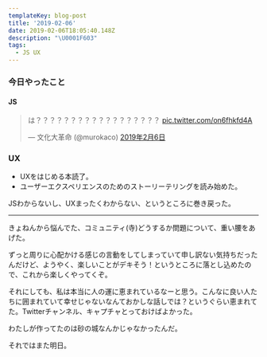 ```yaml
---
templateKey: blog-post
title: '2019-02-06'
date: 2019-02-06T18:05:40.148Z
description: "\U0001F603"
tags:
  - JS UX
---
```

### 今日やったこと
#### JS
<blockquote class="twitter-tweet" data-lang="ja"><p lang="ja" dir="ltr">は？？？？？？？？？？？？？？？？？？ <a href="https://t.co/on6fhkfd4A">pic.twitter.com/on6fhkfd4A</a></p>&mdash; 文化大革命 (@murokaco) <a href="https://twitter.com/murokaco/status/1093132918317150215?ref_src=twsrc%5Etfw">2019年2月6日</a></blockquote>
<script async src="https://platform.twitter.com/widgets.js" charset="utf-8"></script>


### UX
* UXをはじめる本読了。
* ユーザーエクスペリエンスのためのストーリーテリングを読み始めた。


JSわからないし、UXまったくわからない、というところに巻き戻った。

-----

きょねんから悩んでた、コミュニティ(寺)どうするか問題について、重い腰をあげた。

ずっと周りに心配かける感じの言動をしてしまっていて申し訳ない気持ちだったんだけど、ようやく、楽しいことがデキそう！というところに落とし込めたので、これから楽しくやってくぞ。

それにしても、私は本当に人の運に恵まれているなーと思う。こんなに良い人たちに囲まれていて幸せじゃないなんておかしな話しでは？というぐらい恵まれてた。Twitterチャンネル、キャプチャとっておけばよかった。

わたしが作ってたのは砂の城なんかじゃなかったんだ。

それではまた明日。
